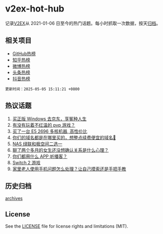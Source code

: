 # v2ex-hot-hub

 记录[V2EX](https://www.v2ex.com/)从 2021-01-06 日至今的热门话题。每小时抓取一次数据，按天[归档](archives)。
 
 ## 相关项目

- [GitHub热榜](https://github.com/lonnyzhang423/github-hot-hub)
- [知乎热榜](https://github.com/lonnyzhang423/zhihu-hot-hub)
- [微博热榜](https://github.com/lonnyzhang423/weibo-hot-hub)
- [头条热榜](https://github.com/lonnyzhang423/toutiao-hot-hub)
- [抖音热榜](https://github.com/lonnyzhang423/douyin-hot-hub)


 `更新时间：2025-05-05 15:11:21 +0800`

## 热议话题

1. [买正版 Windows 去京东，享冤种人生](https://www.v2ex.com/t/1129631)
1. [有没有玩着不红温的 pvp 游戏？](https://www.v2ex.com/t/1129607)
1. [买了一台 E5 2696 多核机器, 高性价比](https://www.v2ex.com/t/1129622)
1. [你们的域名都是在哪里买的，想整点续费便宜的域名🥲](https://www.v2ex.com/t/1129672)
1. [NAS 绿联和极空间二选一](https://www.v2ex.com/t/1129646)
1. [聊了两个多月的女生还没想确认关系是什么心理？](https://www.v2ex.com/t/1129681)
1. [你们都用什么 APP 听播客？](https://www.v2ex.com/t/1129635)
1. [Switch 2 游戏](https://www.v2ex.com/t/1129671)
1. [家里老人使用手机问题怎么处理？让自己摸索还是手把手教](https://www.v2ex.com/t/1129625)

## 历史归档

[archives](archives)

## License

See the [LICENSE](LICENSE) file for license rights and limitations (MIT).
